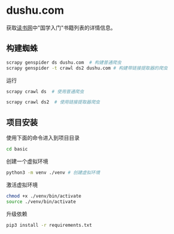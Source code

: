 # dushu.com

 获取[读书网](https://www.dushu.com/book/1617.html)中"国学入门"书籍列表的详情信息。
 
## 构建蜘蛛

```bash
scrapy genspider ds dushu.com  # 构建普通爬虫
scrapy genspider -t crawl ds2 dushu.com # 构建带链接提取器的爬虫
```


运行

```bash
scrapy crawl ds  # 使用普通爬虫

scrapy crawl ds2  # 使用链接提取器爬虫
```

## 项目安装

使用下面的命令进入到项目目录

```bash
cd basic
```

创建一个虚拟环境
```bash
python3 -m venv ./venv # 创建虚拟环境
```

激活虚拟环境

```bash
chmod +x ./venv/bin/activate
source ./venv/bin/activate 
```

升级依赖

```bash
pip3 install -r requirements.txt
```